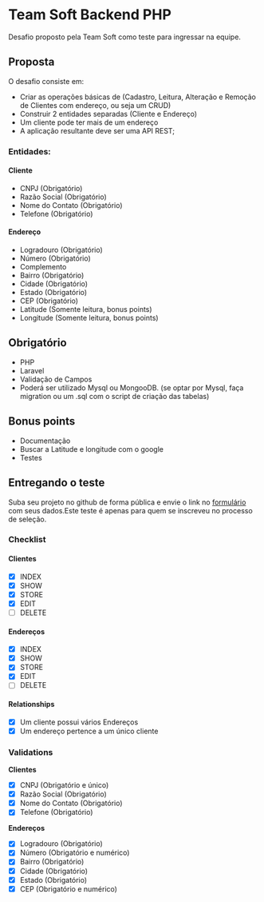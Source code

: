 # Team Soft Backend PHP

Desafio proposto pela Team Soft como teste para ingressar na equipe.

## Proposta

O desafio consiste em:

- Criar as operações básicas de (Cadastro, Leitura, Alteração e Remoção de Clientes com endereço, ou seja um CRUD)
- Construir 2 entidades separadas (Cliente e Endereço)
- Um cliente pode ter mais de um endereço
- A aplicação resultante deve ser uma API REST;

### Entidades:

#### Cliente

- CNPJ (Obrigatório)
- Razão Social (Obrigatório)
- Nome do Contato (Obrigatório)
- Telefone (Obrigatório)

#### Endereço

- Logradouro (Obrigatório)
- Número (Obrigatório)
- Complemento
- Bairro (Obrigatório)
- Cidade (Obrigatório)
- Estado (Obrigatório)
- CEP (Obrigatório)
- Latitude (Somente leitura, bonus points)
- Longitude (Somente leitura, bonus points)

## Obrigatório

- PHP
- Laravel
- Validação de Campos
- Poderá ser utilizado Mysql ou MongooDB. (se optar por Mysql, faça migration ou um .sql com o script de criação das tabelas)

## Bonus points

- Documentação
- Buscar a Latitude e longitude com o google
- Testes

## Entregando o teste

Suba seu projeto no github de forma pública e envie o link no [formulário](https://forms.gle/XTgmwXbvHUZhgygu7) com seus dados.Este teste é apenas para quem se inscreveu no processo de seleção.

### Checklist

#### Clientes

- [x] INDEX
- [x] SHOW
- [x] STORE
- [x] EDIT
- [ ] DELETE
#### Endereços

- [x] INDEX
- [x] SHOW
- [x] STORE
- [x] EDIT
- [ ] DELETE

#### Relationships

- [x] Um cliente possui vários Endereços
- [x] Um endereço pertence a um único cliente

### Validations

**Clientes**

- [x] CNPJ (Obrigatório e único)
- [x] Razão Social (Obrigatório)
- [x] Nome do Contato (Obrigatório)
- [x] Telefone (Obrigatório)

**Endereços**

- [x] Logradouro (Obrigatório)
- [x] Número (Obrigatório e numérico)
- [x] Bairro (Obrigatório)
- [x] Cidade (Obrigatório)
- [x] Estado (Obrigatório)
- [x] CEP (Obrigatório e numérico)
